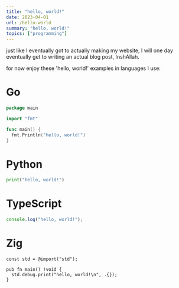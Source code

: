 ```yaml
---
title: "hello, world!"
date: 2023-04-01
url: /hello-world
summary: "hello, world!"
topics: ["programming"]
---
```


just like I eventually got to actually making my website,
I will one day eventually get to writing an actual blog post, InshAllah.

for now enjoy these 'hello, world!' examples in languages I use:

# Go

```go
package main

import "fmt"

func main() {
  fmt.Println("hello, world!")
}
```

# Python

```py
print("hello, world!")
```

# TypeScript

```js
console.log("hello, world!");
```

# Zig

```zig
const std = @import("std");

pub fn main() !void {
  std.debug.print("hello, world!\n", .{});
}
```
